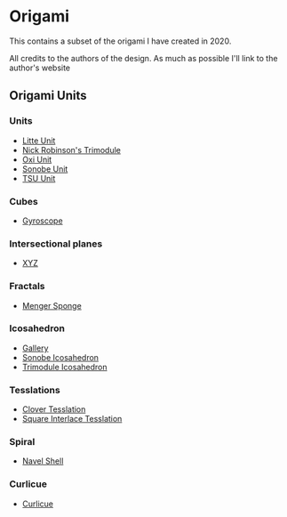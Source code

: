 # Origami

This contains a subset of the origami I have created in 2020.

All credits to the authors of the design. As much as possible I'll link to the author's
website

## Origami Units

### Units

- [Litte Unit](./units/little-unit.md)
- [Nick Robinson's Trimodule](./units/nick-trimodule.md)
- [Oxi Unit](./units/oxi.md)
- [Sonobe Unit](./units/sonobe.md)
- [TSU Unit](./units/tsu.md)

### Cubes

- [Gyroscope](./cubes/gyroscope.md)

### Intersectional planes

- [XYZ](./intersectional/planes/xyz.md)

### Fractals

- [Menger Sponge](./fractals/menger-sponge.md)

### Icosahedron

- [Gallery](./icosahedron/icosahedron.md)
- [Sonobe Icosahedron](./icosahedron/sonobe.md)
- [Trimodule Icosahedron](./icosahedron/trimodule.md)

### Tesslations

- [Clover Tesslation](./tesslation/clover.md)
- [Square Interlace Tesslation](./tesslation/square_interlace.md)

### Spiral

- [Navel Shell](./spiral/navel.md)

### Curlicue

- [Curlicue](./curlicue/curlicue.md)

